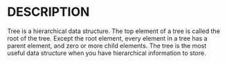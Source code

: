 # DESCRIPTION
Tree is a hierarchical data structure. The top element of a tree is called the root of the
tree. Except the root element, every element in a tree has a parent element, and zero
or more child elements. The tree is the most useful data structure when you have
hierarchical information to store.
